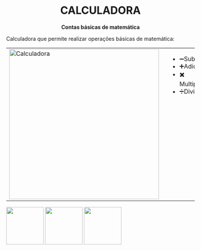 <h1 align="center">CALCULADORA</h1>

<p align="center"><strong>Contas básicas de matemática</strong></p>

<p align="left">
Calculadora que permite realizar operações básicas de matemática:
</p>

<table>
  <tr>
    <td>
      <img src="https://github.com/user-attachments/assets/8915644c-5138-44c7-ad5b-f798368bde2b"
        width="400"
        alt="Calculadora">
    </td>
    <td style="padding-left: 20px; vertical-align: top;">
      <ul>
        <li>➖Subtração</li>
        <li>➕Adição</li>
        <li>✖️ Multiplicação</li>
        <li>➗Divisão</li>
      </ul>
    </td>
  </tr>
</table>
  
<p align="left">
  <img src="https://github.com/user-attachments/assets/0d9f9aff-5476-48bb-bb82-623ed04e29bb" width="100" height="100" />
  <img src="https://github.com/user-attachments/assets/0b42daef-5da7-42e0-9e2d-18e22641b95ca" width="100" height="100" />
  <img src="https://github.com/user-attachments/assets/963cf8c4-2ba7-4ebb-923d-bfac0506ba2a" width="100" height="100" />
</p>
